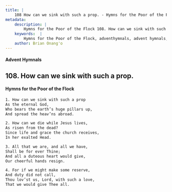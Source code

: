 ```yaml
---
title: |
    108 How can we sink with such a prop. - Hymns for the Poor of the Flock
metadata:
    description: |
        Hymns for the Poor of the Flock 108. How can we sink with such a prop.. How can we sink with such a prop As the eternal God, Who bears the earth’s huge pillars up, And spread the heav’ns abroad. 
    keywords:  |
        Hymns for the Poor of the Flock, adventhymnals, advent hymnals, How can we sink with such a prop., How can we sink with such a prop, 
    author: Brian Onang'o
---
```


#### Advent Hymnals
## 108. How can we sink with such a prop.
####  Hymns for the Poor of the Flock

```txt
1. How can we sink with such a prop
As the eternal God,
Who bears the earth’s huge pillars up,
And spread the heav’ns abroad.

2. How can we die while Jesus lives,
As risen from the dead?
Since life and grace the church receives,
In her exalted Head.

3. All that we are, and all we have,
Shall be for ever Thine;
And all a duteous heart would give, 
Our cheerful hands resign.

4. For if we might make some reserve, 
And duty did not call,
Thou lov’st us, Lord, with such a love, 
That we would give Thee all.
```